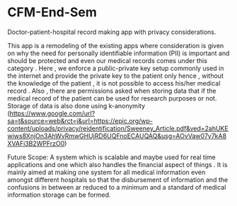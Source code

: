 # CFM-End-Sem

Doctor-patient-hospital record making app with privacy
considerations.

This app is a remodeling of the existing apps where 
consideration is given on why the need for personally identifiable
information (PII) is important and should be protected and even our medical
records comes under this category . Here , we enforce a public-private key setup
commonly used in the internet and provide the private key
to the patient only hence , without the knowledge of the patient ,
it is not possible to access his/her medical record . Also , there are permissions
asked when storing data that if the medical record of the patient can be used for research purposes or not.
Storage of data is also done using k-anonymity (https://www.google.com/url?sa=t&source=web&rct=j&url=https://epic.org/wp-content/uploads/privacy/reidentification/Sweeney_Article.pdf&ved=2ahUKEwiws8XnjOn3AhWvRmwGHUjRD6UQFnoECAUQAQ&usg=AOvVaw07y7kA8XVAFi3B2WPFrzO0)

Future Scope:
A system which is scalable and maybe used for real time applications
and one which also handles the financial aspect of things . It is mainly aimed at 
making one system for all medical information even amongst different hospitals so that
the disbursement of information and the confusions in between ar reduced to a minimum and
a standard of medical information storage can be formed.
